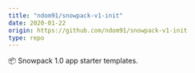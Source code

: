 ```yaml
---
title: "ndom91/snowpack-v1-init"
date: 2020-01-22
origin: https://github.com/ndom91/snowpack-v1-init
type: repo
---
```


📦 Snowpack 1.0 app starter templates.
